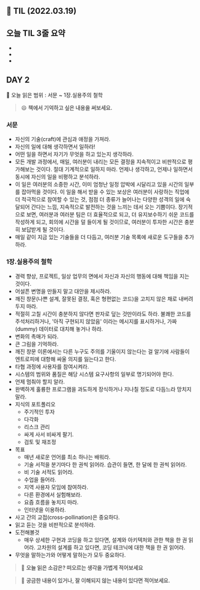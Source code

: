 ## 📝 TIL (2022.03.19)
## 오늘 TIL 3줄 요약
-
-
-

## DAY 2
📖 오늘 읽은 범위 : 서문 ~ 1장.실용주의 철학

 > 😄 **책에서 기억하고 싶은 내용을 써보세요.**
### 서문
- 자신의 기술(craft)에 관심과 애정을 가져라.
- 자신의 일에 대해 생각하면서 일하라!
- 어떤 일을 하면서 자기가 무엇을 하고 있는지 생각하라. 
- 모든 개발 과정에서, 매일, 여러분이 내리는 모든 결정을 지속적이고 비판적으로 평가해보는 것이다. 절대 기계적으로 일하지 마라. 언제나 생각하고, 언제나 일하면서 동시에 자신의 일을 비평하고 분석하라.
- 이 일은 여러분의 소중한 시간, 이미 엄청난 일정 압박에 시달리고 있을 시간의 일부를 잡아먹을 것이다. 
이 일을 해서 받을 수 있는 보상은 여러분이 사랑하는 직업에 더 적극적으로 참여할 수 있는 것, 점점 더 종류가 늘어나는 다양한 성격의 일에 숙달되어 간다는 느낌, 지속적으로 발전하는 것을 느끼는 데서 오는 기쁨이다.
장기적으로 보면, 여러분과 여러분 팀은 더 효율적으로 되고, 더 유지보수하기 쉬운 코드를 작성하게 되고, 회의에 시간을 덜 들이게 될 것이므로, 여러분이 투자한 시간은 충분히 보답받게 될 것이다.
- 매일 같이 지금 있는 기술들을 더 다듬고, 여러분 기술 목록에 새로운 도구들을 추가하라.
### 1장.실용주의 철학
- 경력 향상, 프로젝트, 일상 업무의 면에서 자신과 자신의 행동에 대해 책임을 지는 것이다.
- 어설픈 변명을 만들지 말고 대안을 제시하라.
- 깨진 창문(나쁜 설계, 잘못된 결정, 혹은 형편없는 코드)을 고치지 않은 채로 내버려 두지 마라.
- 적절히 고칠 시간이 충분하지 않다면 판자로 덮는 것만이라도 하라. 불쾌한 코드를 주석처리하거나, '아직 구현되지 않았음' 이라는 메시지를 표시하거나, 가짜(dummy) 데이터로 대치해 놓거나 하라.
- 변화의 촉매가 되라.
- 큰 그림을 기억하라.
- 깨진 창문 이론에서는 다른 누구도 주의를 기울이지 않는다는 걸 알기에 사람들이 엔트로피에 대항해 싸울 의지를 잃는다고 한다.
- 타협 과정에 사용자를 참여시켜라.
- 시스템의 범위와 품질은 해당 시스템 요구사항의 일부로 명기되어야 한다.
- 언제 멈춰야 할지 알라.
- 완벽하게 훌륭한 프로그램을 과도하게 장식하거나 지나칠 정도로 다듬느라 망치지 말라.
- 지식의 포트폴리오 
  - 주기적인 투자
  - 다각화
  - 리스크 관리
  - 싸게 사서 비싸게 팔기.
  - 검토 및 재조정
- 목표 
  - 매년 새로운 언어를 최소 하나는 배워라.
  - 기술 서적을 분기마다 한 권씩 읽어라. 습관이 들면, 한 달에 한 권씩 읽어라. 
  - 비 기술 서적도 읽어라.
  - 수업을 들어라.
  - 지역 사용자 모임에 참여하라.
  - 다른 환경에서 실험해보라.
  - 요즘 흐름을 놓치지 마라.
  - 인터넷을 이용하라.
- 사고 간의 교접(cross-pollination)은 중요하다.
- 읽고 듣는 것을 비판적으로 분석하라.
- 도전해볼것
  - 매우 상세한 구현과 코딩을 하고 있다면, 설계와 아키텍처와 관한 책을 한 권 읽어라.
고차원의 설계를 하고 있다면, 코딩 테크닉에 대한 책을 한 권 읽어라.
- 무엇을 말하는가와 어떻게 말하는가 모두 중요하다.

 > 🤔 **오늘 읽은 소감은? 떠오르는 생각을 가볍게 적어보세요**

 > 🔎 **궁금한 내용이 있거나, 잘 이해되지 않는 내용이 있다면 적어보세요.**
